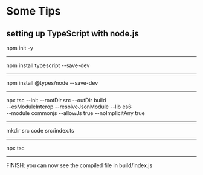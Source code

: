# Some Tips


## setting up TypeScript with node.js

npm init -y

--------------------------------------

npm install typescript --save-dev

--------------------------------------

npm install @types/node --save-dev

-------------------------------------------------------

npx tsc --init --rootDir src --outDir build \
--esModuleInterop --resolveJsonModule --lib es6 \
--module commonjs --allowJs true --noImplicitAny true

---------------------------------------------------------

mkdir src
code src/index.ts

--------------------------------------------------------

npx tsc

---------------------------------------------------------


FINISH: you can now see the compiled file in build/index.js 